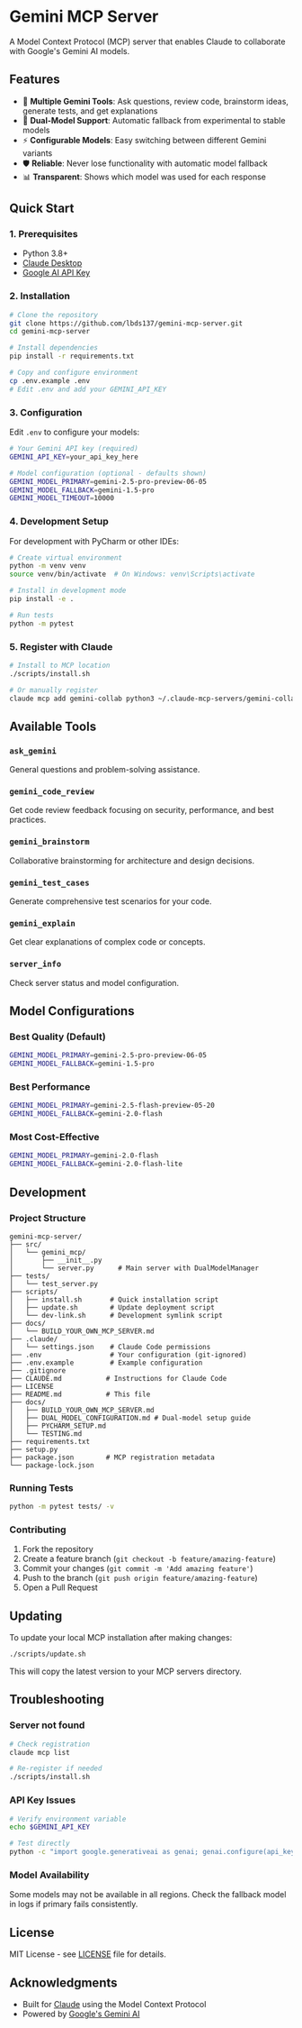 # Gemini MCP Server

A Model Context Protocol (MCP) server that enables Claude to collaborate with Google's Gemini AI models.

## Features

- 🤖 **Multiple Gemini Tools**: Ask questions, review code, brainstorm ideas, generate tests, and get explanations
- 🔄 **Dual-Model Support**: Automatic fallback from experimental to stable models
- ⚡ **Configurable Models**: Easy switching between different Gemini variants
- 🛡️ **Reliable**: Never lose functionality with automatic model fallback
- 📊 **Transparent**: Shows which model was used for each response

## Quick Start

### 1. Prerequisites

- Python 3.8+
- [Claude Desktop](https://claude.ai/download)
- [Google AI API Key](https://makersuite.google.com/app/apikey)

### 2. Installation

```bash
# Clone the repository
git clone https://github.com/lbds137/gemini-mcp-server.git
cd gemini-mcp-server

# Install dependencies
pip install -r requirements.txt

# Copy and configure environment
cp .env.example .env
# Edit .env and add your GEMINI_API_KEY
```

### 3. Configuration

Edit `.env` to configure your models:

```bash
# Your Gemini API key (required)
GEMINI_API_KEY=your_api_key_here

# Model configuration (optional - defaults shown)
GEMINI_MODEL_PRIMARY=gemini-2.5-pro-preview-06-05
GEMINI_MODEL_FALLBACK=gemini-1.5-pro
GEMINI_MODEL_TIMEOUT=10000
```

### 4. Development Setup

For development with PyCharm or other IDEs:

```bash
# Create virtual environment
python -m venv venv
source venv/bin/activate  # On Windows: venv\Scripts\activate

# Install in development mode
pip install -e .

# Run tests
python -m pytest
```

### 5. Register with Claude

```bash
# Install to MCP location
./scripts/install.sh

# Or manually register
claude mcp add gemini-collab python3 ~/.claude-mcp-servers/gemini-collab/server.py
```

## Available Tools

### `ask_gemini`
General questions and problem-solving assistance.

### `gemini_code_review`
Get code review feedback focusing on security, performance, and best practices.

### `gemini_brainstorm`
Collaborative brainstorming for architecture and design decisions.

### `gemini_test_cases`
Generate comprehensive test scenarios for your code.

### `gemini_explain`
Get clear explanations of complex code or concepts.

### `server_info`
Check server status and model configuration.

## Model Configurations

### Best Quality (Default)
```bash
GEMINI_MODEL_PRIMARY=gemini-2.5-pro-preview-06-05
GEMINI_MODEL_FALLBACK=gemini-1.5-pro
```

### Best Performance
```bash
GEMINI_MODEL_PRIMARY=gemini-2.5-flash-preview-05-20
GEMINI_MODEL_FALLBACK=gemini-2.0-flash
```

### Most Cost-Effective
```bash
GEMINI_MODEL_PRIMARY=gemini-2.0-flash
GEMINI_MODEL_FALLBACK=gemini-2.0-flash-lite
```

## Development

### Project Structure
```
gemini-mcp-server/
├── src/
│   └── gemini_mcp/
│       ├── __init__.py
│       └── server.py      # Main server with DualModelManager
├── tests/
│   └── test_server.py
├── scripts/
│   ├── install.sh       # Quick installation script
│   ├── update.sh        # Update deployment script
│   └── dev-link.sh      # Development symlink script
├── docs/
│   └── BUILD_YOUR_OWN_MCP_SERVER.md
├── .claude/
│   └── settings.json    # Claude Code permissions
├── .env                 # Your configuration (git-ignored)
├── .env.example         # Example configuration
├── .gitignore
├── CLAUDE.md           # Instructions for Claude Code
├── LICENSE
├── README.md           # This file
├── docs/
│   ├── BUILD_YOUR_OWN_MCP_SERVER.md
│   ├── DUAL_MODEL_CONFIGURATION.md # Dual-model setup guide
│   ├── PYCHARM_SETUP.md
│   └── TESTING.md
├── requirements.txt
├── setup.py
├── package.json        # MCP registration metadata
└── package-lock.json
```

### Running Tests
```bash
python -m pytest tests/ -v
```

### Contributing

1. Fork the repository
2. Create a feature branch (`git checkout -b feature/amazing-feature`)
3. Commit your changes (`git commit -m 'Add amazing feature'`)
4. Push to the branch (`git push origin feature/amazing-feature`)
5. Open a Pull Request

## Updating

To update your local MCP installation after making changes:

```bash
./scripts/update.sh
```

This will copy the latest version to your MCP servers directory.

## Troubleshooting

### Server not found
```bash
# Check registration
claude mcp list

# Re-register if needed
./scripts/install.sh
```

### API Key Issues
```bash
# Verify environment variable
echo $GEMINI_API_KEY

# Test directly
python -c "import google.generativeai as genai; genai.configure(api_key='$GEMINI_API_KEY'); print('✅ API key works')"
```

### Model Availability
Some models may not be available in all regions. Check the fallback model in logs if primary fails consistently.

## License

MIT License - see [LICENSE](LICENSE) file for details.

## Acknowledgments

- Built for [Claude](https://claude.ai) using the Model Context Protocol
- Powered by [Google's Gemini AI](https://deepmind.google/technologies/gemini/)